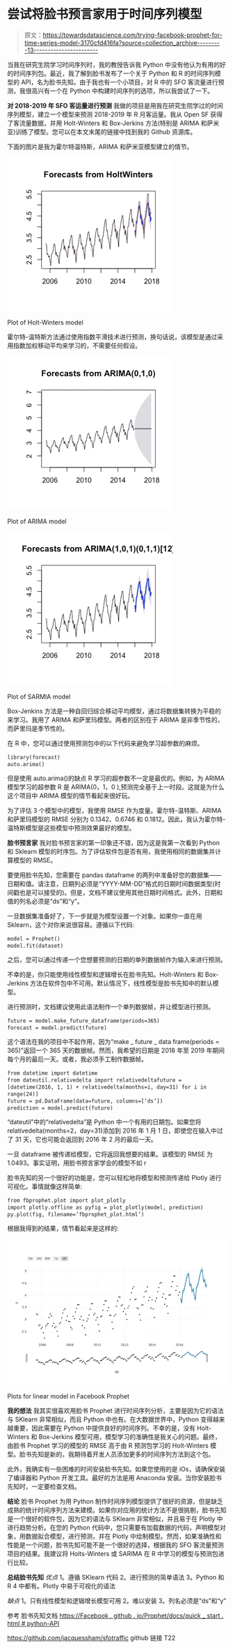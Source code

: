 # 尝试将脸书预言家用于时间序列模型

> 原文：<https://towardsdatascience.com/trying-facebook-prophet-for-time-series-model-3170cfd416fa?source=collection_archive---------13----------------------->

当我在研究生院学习时间序列时，我的教授告诉我 Python 中没有他认为有用的好的时间序列包。最近，我了解到脸书发布了一个关于 Python 和 R 的时间序列模型的 API，名为脸书先知。由于我也有一个小项目，对 R 中的 SFO 客流量进行预测，我很高兴有一个在 Python 中构建时间序列的选项，所以我尝试了一下。

**对 2018-2019 年 SFO 客运量进行预测**
我做的项目是用我在研究生院学过的时间序列模型，建立一个模型来预测 2018-2019 年 R 月客运量。我从 Open SF 获得了客流量数据，并用 Holt-Winters 和 Box-Jerkins 方法(特别是 ARIMA 和萨米亚)训练了模型。您可以在本文末尾的链接中找到我的 Github 资源库。

下面的图片是我为霍尔特温特斯，ARIMA 和萨米亚模型建立的情节。

![](img/f53d649f4bfcecad573498cc33d943e3.png)

Plot of Holt-Winters model

霍尔特-温特斯方法通过使用指数平滑技术进行预测，换句话说，该模型是通过采用指数加权移动平均来学习的，不需要任何假设。

![](img/60e99c67435728abd8c8604013166d3c.png)

Plot of ARIMA model

![](img/ca56c159687a3158458d7b939950993b.png)

Plot of SARMIA model

Box-Jenkins 方法是一种自回归综合移动平均模型，通过将数据集转换为平稳的来学习。我用了 ARIMA 和萨里玛模型。两者的区别在于 ARIMA 是非季节性的，而萨里玛是季节性的。

在 R 中，您可以通过使用预测包中的以下代码来避免学习超参数的麻烦。

```
library(forecast)
auto.arima()
```

但是使用 auto.arima()的缺点 R 学习的超参数不一定是最优的。例如，为 ARIMA 模型学习的超参数 R 是 ARIMA(0，1，0 ),预测完全基于上一时段。这就是为什么这个项目中 ARIMA 模型的情节看起来很好玩。

为了评估 3 个模型中的模型，我使用 RMSE 作为度量。霍尔特-温特斯、ARIMA 和萨里玛模型的 RMSE 分别为 0.1342、0.6746 和 0.1812。因此，我认为霍尔特-温特斯模型是这些模型中预测效果最好的模型。

**脸书预言家**
我对脸书预言家的第一印象还不错，因为这是我第一次看到 Python 和 Sklearn 模型的时序包。为了评估软件包是否有用，我使用相同的数据集并计算模型的 RMSE。

要使用脸书先知，您需要在 pandas dataframe 的两列中准备好您的数据集——日期和值。请注意，日期列必须是“YYYY-MM-DD”格式的日期时间数据类型(时间戳也是可以接受的)。但是，文档不建议使用其他日期时间格式。此外，日期和值的列名必须是“ds”和“y”。

一旦数据集准备好了，下一步就是为模型设置一个对象。如果你一直在用 Sklearn，这个对你来说很容易。遵循以下代码:

```
model = Prophet()
model.fit(dataset)
```

之后，您可以通过传递一个您想要预测的日期的单列数据帧作为输入来进行预测。

不幸的是，你只能使用线性模型和逻辑增长在脸书先知。Holt-Winters 和 Box-Jerkins 方法在软件包中不可用。默认情况下，线性模型是脸书先知中的默认模型。

进行预测时，文档建议使用此语法制作一个单列数据帧，并让模型进行预测。

```
future = model.make_future_dataframe(periods=365)
forecast = model.predict(future)
```

这个语法在我的项目中不起作用，因为“make _ future _ data frame(periods = 365)”返回一个 365 天的数据帧。然而，我希望的日期是 2018 年至 2019 年期间每个月的最后一天。或者，我必须手工制作数据帧。

```
from datetime import datetime
from dateutil.relativedelta import relativedeltafuture = [datetime(2016, 1, 1) + relativedelta(months=i, day=31) for i in range(24)]
future = pd.DataFrame(data=future, columns=[‘ds’])
prediction = model.predict(future)
```

“dateutil”中的“relativedelta”是 Python 中一个有用的日期包。如果您将 relativedelta(months=2，day=31)添加到 2016 年 1 月 1 日，即使您在输入中过了 31 天，它也可能会返回到 2016 年 2 月的最后一天。

一旦 dataframe 被传递给模型，它将返回我想要的结果。该模型的 RMSE 为 1.0493。事实证明，用脸书预言家学会的模型不如 r

脸书先知的另一个很好的功能是，您可以轻松地将模型和预测传递给 Plotly 进行可视化。事情就像这样简单:

```
from fbprophet.plot import plot_plotly
import plotly.offline as pyfig = plot_plotly(model, prediction)
py.plot(fig, filename=’fbprophet_plot.html’)
```

根据我得到的结果，情节看起来是这样的:

![](img/7c9219cc7d951fcae6b9b02666c68c62.png)

Plots for linear model in Facebook Prophet

**我的想法**
我其实很喜欢用脸书 Prophet 进行时间序列分析，主要是因为它的语法与 SKlearn 非常相似，而且 Python 中也有。在大数据世界中，Python 变得越来越重要，因此需要在 Python 中提供良好的时间序列。不幸的是，没有 Holt-Winters 和 Box-Jerkins 模型可用，模型学习的准确性是我关心的问题。最终，由脸书 Prophet 学习的模型的 RMSE 高于由 R 预测包学习的 Holt-Winters 模型。脸书先知是新的，我期待着开发人员添加更多的时间序列方法到这个包。

此外，我确实有一些困难的时间安装脸书先知。如果您使用的是 iOs，请确保安装了编译器和 Python 开发工具。最好的方法是用 Anaconda 安装。当你安装脸书先知时，一定要检查文档。

**结论**
脸书 Prophet 为用 Python 制作时间序列模型提供了很好的资源，但是缺乏成熟的统计时间序列方法来建模。如果你对应用的统计方法不是很挑剔，脸书先知是一个很好的软件包，因为它的语法与 SKlearn 非常相似，并且易于在 Plotly 中进行趋势分析。在您的 Python 代码中，您只需要有加载数据的代码，声明模型对象，用数据拟合模型，进行预测，并在 Plotly 中绘制模型。然而，如果准确性和性能是一个问题，脸书先知可能不是一个很好的选择，根据我的 SFO 客流量预测项目的结果。我建议将 Holts-Winters 或 SARIMA 在 R 中学习的模型与预测包进行比较。

**总结脸书先知**
*优点*
1。遵循 SKlearn 代码
2。进行预测的简单语法
3。Python 和 R
4 中都有。Plotly 中易于可视化的语法

*缺点*
1。只有线性模型和逻辑增长模型可用
2。难以安装
3。列名必须是“ds”和“y”

参考
脸书先知文档
[https://Facebook . github . io/Prophet/docs/quick _ start . html # python-API](https://facebook.github.io/prophet/docs/quick_start.html#python-api)

https://github.com/jacquessham/sfotraffic github 链接
T22